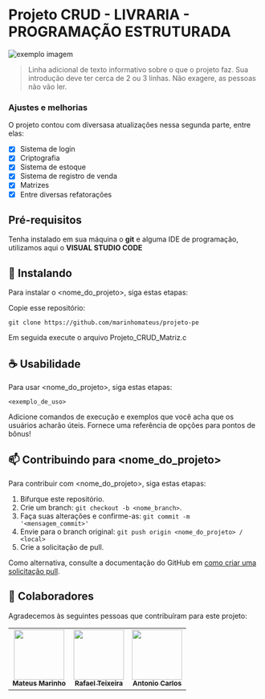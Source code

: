 # Projeto CRUD - LIVRARIA - PROGRAMAÇÃO ESTRUTURADA

<img src="./img1.png" alt="exemplo imagem">

> Linha adicional de texto informativo sobre o que o projeto faz. Sua introdução deve ter cerca de 2 ou 3 linhas. Não exagere, as pessoas não vão ler.

### Ajustes e melhorias

O projeto contou com diversasa atualizações nessa segunda parte, entre elas:

- [x] Sistema de login
- [x] Criptografia
- [x] Sistema de estoque
- [x] Sistema de registro de venda
- [x] Matrizes
- [x] Entre diversas refatorações

## Pré-requisitos

Tenha instalado em sua máquina o **git** e alguma IDE de programação, utilizamos aqui o **VISUAL STUDIO CODE**

## 🚀 Instalando

Para instalar o <nome_do_projeto>, siga estas etapas:

Copie esse repositório:
```
git clone https://github.com/marinhomateus/projeto-pe
```

Em seguida execute o arquivo Projeto_CRUD_Matriz.c

## ☕ Usabilidade

Para usar <nome_do_projeto>, siga estas etapas:

```
<exemplo_de_uso>
```

Adicione comandos de execução e exemplos que você acha que os usuários acharão úteis. Fornece uma referência de opções para pontos de bônus!

## 📫 Contribuindo para <nome_do_projeto>
<!---Se o seu README for longo ou se você tiver algum processo ou etapas específicas que deseja que os contribuidores sigam, considere a criação de um arquivo CONTRIBUTING.md separado--->
Para contribuir com <nome_do_projeto>, siga estas etapas:

1. Bifurque este repositório.
2. Crie um branch: `git checkout -b <nome_branch>`.
3. Faça suas alterações e confirme-as: `git commit -m '<mensagem_commit>'`
4. Envie para o branch original: `git push origin <nome_do_projeto> / <local>`
5. Crie a solicitação de pull.

Como alternativa, consulte a documentação do GitHub em [como criar uma solicitação pull](https://help.github.com/en/github/collaborating-with-issues-and-pull-requests/creating-a-pull-request).

## 🤝 Colaboradores

Agradecemos às seguintes pessoas que contribuíram para este projeto:

<table>
  <tr>
    <td align="center">
      <a href="#">
        <img src="https://github.com/marinhomateus.png" width="100px;"/><br>
        <sub>
          <b>Mateus Marinho</b>
        </sub>
      </a>
    </td>
    <td align="center">
      <a href="#">
        <img src="https://github.com/RafaelTSantos99.png" width="100px;"/><br>
        <sub>
          <b>Rafael Teixeira</b>
        </sub>
      </a>
    </td>
    <td align="center">
      <a href="#">
        <img src="https://github.com/AntonioVidalJunior.png" width="100px;"/><br>
        <sub>
          <b>Antonio Carlos</b>
        </sub>
      </a>
    </td>
  </tr>
</table>
